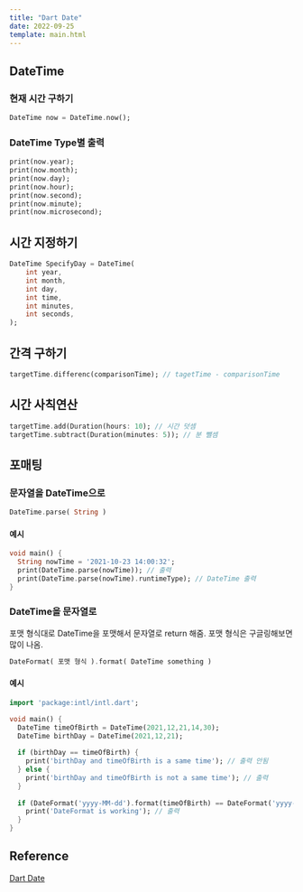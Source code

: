 ```yaml
---
title: "Dart Date"
date: 2022-09-25
template: main.html
---
```

## DateTime
### 현재 시간 구하기
```dart
DateTime now = DateTime.now();
```
### DateTime Type별 출력
```dart 
print(now.year);
print(now.month);
print(now.day);
print(now.hour);
print(now.second);
print(now.minute);
print(now.microsecond);
```
## 시간 지정하기
```dart
DateTime SpecifyDay = DateTime(
	int year,
	int month,
	int day,
	int time,
	int minutes,
	int seconds,
);
```

## 간격 구하기 
```dart
targetTime.differenc(comparisonTime); // tagetTime - comparisonTime
```

## 시간 사칙연산
```dart
targetTime.add(Duration(hours: 10); // 시간 덧셈
targetTime.subtract(Duration(minutes: 5)); // 분 뺄셈
```

## 포매팅
### 문자열을 DateTime으로
```dart
DateTime.parse( String )
```
#### 예시
```dart
void main() {
  String nowTime = '2021-10-23 14:00:32';
  print(DateTime.parse(nowTime)); // 출력
  print(DateTime.parse(nowTime).runtimeType); // DateTime 출력
}
```
### DateTime을 문자열로 
포맷 형식대로 DateTime을 포맷해서 문자열로 return 해줌. 포맷 형식은 구글링해보면 많이 나옴.
```dart
DateFormat( 포맷 형식 ).format( DateTime something )
```
#### 예시
```dart
import 'package:intl/intl.dart';

void main() {
  DateTime timeOfBirth = DateTime(2021,12,21,14,30);
  DateTime birthDay = DateTime(2021,12,21);
   
  if (birthDay == timeOfBirth) {
    print('birthDay and timeOfBirth is a same time'); // 출력 안됨
  } else {
    print('birthDay and timeOfBirth is not a same time'); // 출력
  }
  
  if (DateFormat('yyyy-MM-dd').format(timeOfBirth) == DateFormat('yyyy-MM-dd').format(birthDay)) {
    print('DateFormat is working'); // 출력
  }
}
```



## Reference
[Dart Date](https://github.com/rookedsysc/Flutter-Study/blob/dartGrammar/Grammar/functionalProgramming/dartDate.dart)
